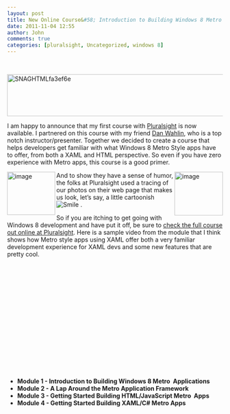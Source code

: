 ```yaml
---
layout: post
title: New Online Course&#58; Introduction to Building Windows 8 Metro Applications
date: 2011-11-04 12:55
author: John
comments: true
categories: [pluralsight, Uncategorized, windows 8]
---
```

&nbsp;

<a href="http://jpapa.me/Win8IntroPS"><img style="background-image: none; padding-left: 0px; padding-right: 0px; display: block; float: none; margin-left: auto; margin-right: auto; padding-top: 0px; border: 0px;" title="SNAGHTMLfa3ef6e" alt="SNAGHTMLfa3ef6e" src="/wp-content/uploads/media/Windows-Live-Writer/ebb2b43c4728_59A/SNAGHTMLfa3ef6e_1.png" width="606" height="98" border="0" /></a>

I am happy to announce that my first course with <a href="http://www.pluralsight-training.net">Pluralsight</a> is now available. I partnered on this course with my friend <a href="http://weblogs.asp.net/dwahlin/default.aspx">Dan Wahlin</a>, who is a top notch instructor/presenter. Together we decided to create a course that helps developers get familiar with what Windows 8 Metro Style apps have to offer, from both a XAML and HTML perspective. So even if you have zero experience with Metro apps, this course is a good primer.

<a href="/wp-content/uploads/media/Windows-Live-Writer/ebb2b43c4728_59A/image_2.png"><img style="background-image: none; padding-left: 0px; padding-right: 0px; display: inline; float: left; padding-top: 0px; border: 0px;" title="image" alt="image" src="/wp-content/uploads/media/Windows-Live-Writer/ebb2b43c4728_59A/image_thumb.png" width="112" height="101" align="left" border="0" /></a><a href="/wp-content/uploads/media/Windows-Live-Writer/ebb2b43c4728_59A/image_4.png"><img style="background-image: none; padding-left: 0px; padding-right: 0px; display: inline; float: right; padding-top: 0px; border: 0px;" title="image" alt="image" src="/wp-content/uploads/media/Windows-Live-Writer/ebb2b43c4728_59A/image_thumb_1.png" width="113" height="102" align="right" border="0" /></a>And to show they have a sense of humor, the folks at Pluralsight used a tracing of our photos on their web page that makes us look, let’s say, a little cartoonish <img class="wlEmoticon wlEmoticon-smile" style="border-style: none;" alt="Smile" src="/wp-content/uploads/media/Windows-Live-Writer/ebb2b43c4728_59A/wlEmoticon-smile_2.png" /> .

So if you are itching to get going with Windows 8 development and have put it off, be sure to <a href="http://jpapa.me/Win8IntroPS">check the full course out online at Pluralsight</a>. Here is a sample video from the module that I think shows how Metro style apps using XAML offer both a very familiar development experience for XAML devs and some new features that are pretty cool.
<div class="wlWriterEditableSmartContent" id="scid:5737277B-5D6D-4f48-ABFC-DD9C333F4C5D:d66037e3-264a-4ab9-aded-521f38dd8e9f" style="width: 448px; display: block; float: none; margin-left: auto; margin-right: auto; padding: 0px;">
<div><object width="448" height="252" classid="clsid:d27cdb6e-ae6d-11cf-96b8-444553540000" codebase="http://download.macromedia.com/pub/shockwave/cabs/flash/swflash.cab#version=6,0,40,0"><param name="src" value="http://www.youtube.com/v/8u_8DUtFba8?hl=en&amp;hd=1" /><embed width="448" height="252" type="application/x-shockwave-flash" src="http://www.youtube.com/v/8u_8DUtFba8?hl=en&amp;hd=1" /></object></div>
</div>
<ul>
	<li><strong>Module 1 - Introduction to Building Windows 8 Metro  Applications</strong></li>
	<li><strong>Module 2 - A Lap Around the Metro Application Framework</strong></li>
	<li><strong>Module 3 - Getting Started Building HTML/JavaScript Metro  Apps</strong></li>
	<li><strong>Module 4 - Getting Started Building XAML/C# Metro Apps</strong></li>
</ul>
&nbsp;
